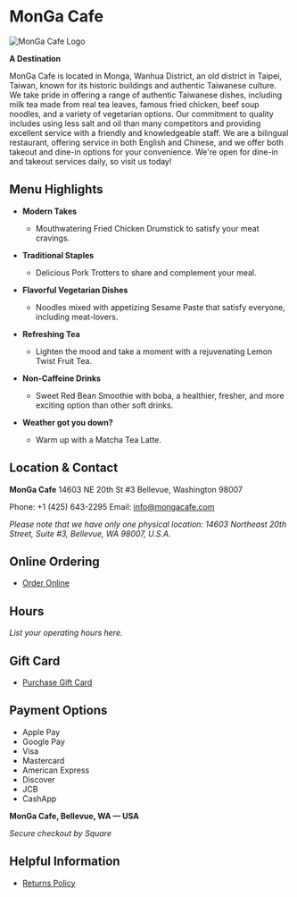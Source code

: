 # MonGa Cafe

![MonGa Cafe Logo](MonGa_Cafe_Logo_Image_URL)

**A Destination**

MonGa Cafe is located in Monga, Wanhua District, an old district in Taipei, Taiwan, known for its historic buildings and authentic Taiwanese culture. We take pride in offering a range of authentic Taiwanese dishes, including milk tea made from real tea leaves, famous fried chicken, beef soup noodles, and a variety of vegetarian options. Our commitment to quality includes using less salt and oil than many competitors and providing excellent service with a friendly and knowledgeable staff. We are a bilingual restaurant, offering service in both English and Chinese, and we offer both takeout and dine-in options for your convenience. We're open for dine-in and takeout services daily, so visit us today!

## Menu Highlights

- **Modern Takes**
  - Mouthwatering Fried Chicken Drumstick to satisfy your meat cravings.

- **Traditional Staples**
  - Delicious Pork Trotters to share and complement your meal.

- **Flavorful Vegetarian Dishes**
  - Noodles mixed with appetizing Sesame Paste that satisfy everyone, including meat-lovers.

- **Refreshing Tea**
  - Lighten the mood and take a moment with a rejuvenating Lemon Twist Fruit Tea.

- **Non-Caffeine Drinks**
  - Sweet Red Bean Smoothie with boba, a healthier, fresher, and more exciting option than other soft drinks.

- **Weather got you down?**
  - Warm up with a Matcha Tea Latte.

## Location & Contact

**MonGa Cafe**
14603 NE 20th St #3
Bellevue, Washington 98007

Phone: +1 (425) 643-2295
Email: info@mongacafe.com

*Please note that we have only one physical location: 14603 Northeast 20th Street, Suite #3, Bellevue, WA 98007, U.S.A.*

## Online Ordering

- [Order Online](Order_Online_Link)

## Hours

*List your operating hours here.*

## Gift Card

- [Purchase Gift Card](Gift_Card_Link)

## Payment Options

- Apple Pay
- Google Pay
- Visa
- Mastercard
- American Express
- Discover
- JCB
- CashApp

**MonGa Cafe, Bellevue, WA — USA**

*Secure checkout by Square*

## Helpful Information

- [Returns Policy](Returns_Policy_Link)